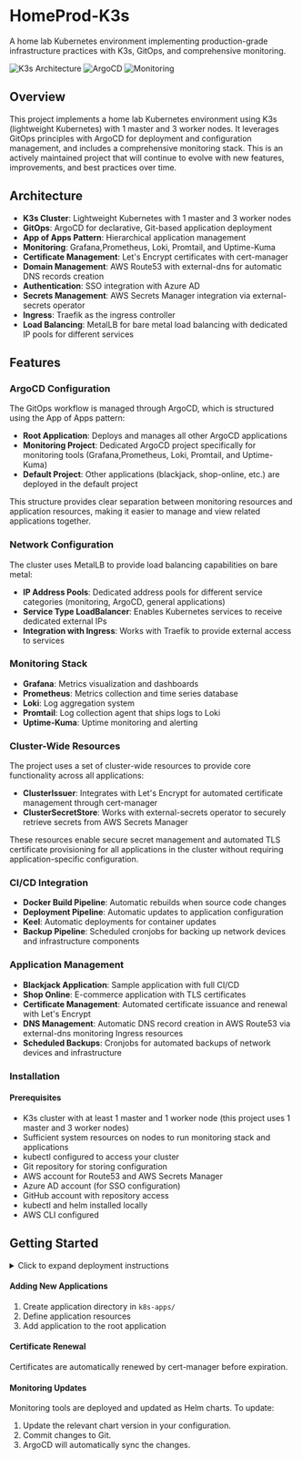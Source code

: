 # HomeProd-K3s

A home lab Kubernetes environment implementing production-grade infrastructure practices with K3s, GitOps, and comprehensive monitoring.

![K3s Architecture](https://img.shields.io/badge/Architecture-K3s-brightgreen)
![ArgoCD](https://img.shields.io/badge/GitOps-ArgoCD-blue)
![Monitoring](https://img.shields.io/badge/Observability-Prometheus%2C%20Grafana%2C%20Loki-orange)

## Overview

This project implements a home lab Kubernetes environment using K3s (lightweight Kubernetes) with 1 master and 3 worker nodes. It leverages GitOps principles with ArgoCD for deployment and configuration management, and includes a comprehensive monitoring stack.
This is an actively maintained project that will continue to evolve with new features, improvements, and best practices over time.

## Architecture

- **K3s Cluster**: Lightweight Kubernetes with 1 master and 3 worker nodes
- **GitOps**: ArgoCD for declarative, Git-based application deployment
- **App of Apps Pattern**: Hierarchical application management
- **Monitoring**: Grafana,Prometheus, Loki, Promtail, and Uptime-Kuma
- **Certificate Management**: Let's Encrypt certificates with cert-manager
- **Domain Management**: AWS Route53 with external-dns for automatic DNS records creation
- **Authentication**: SSO integration with Azure AD
- **Secrets Management**: AWS Secrets Manager integration via external-secrets operator
- **Ingress**: Traefik as the ingress controller
- **Load Balancing**: MetalLB for bare metal load balancing with dedicated IP pools for different services

## Features

### ArgoCD Configuration

The GitOps workflow is managed through ArgoCD, which is structured using the App of Apps pattern:

- **Root Application**: Deploys and manages all other ArgoCD applications
- **Monitoring Project**: Dedicated ArgoCD project specifically for monitoring tools (Grafana,Prometheus, Loki, Promtail, and Uptime-Kuma)
- **Default Project**: Other applications (blackjack, shop-online, etc.) are deployed in the default project

This structure provides clear separation between monitoring resources and application resources, making it easier to manage and view related applications together.

### Network Configuration

The cluster uses MetalLB to provide load balancing capabilities on bare metal:

- **IP Address Pools**: Dedicated address pools for different service categories (monitoring, ArgoCD, general applications)
- **Service Type LoadBalancer**: Enables Kubernetes services to receive dedicated external IPs
- **Integration with Ingress**: Works with Traefik to provide external access to services

### Monitoring Stack

- **Grafana**: Metrics visualization and dashboards
- **Prometheus**: Metrics collection and time series database
- **Loki**: Log aggregation system
- **Promtail**: Log collection agent that ships logs to Loki
- **Uptime-Kuma**: Uptime monitoring and alerting

### Cluster-Wide Resources

The project uses a set of cluster-wide resources to provide core functionality across all applications:

- **ClusterIssuer**: Integrates with Let's Encrypt for automated certificate management through cert-manager
- **ClusterSecretStore**: Works with external-secrets operator to securely retrieve secrets from AWS Secrets Manager

These resources enable secure secret management and automated TLS certificate provisioning for all applications in the cluster without requiring application-specific configuration.

### CI/CD Integration

- **Docker Build Pipeline**: Automatic rebuilds when source code changes
- **Deployment Pipeline**: Automatic updates to application configuration
- **Keel**: Automatic deployments for container updates
- **Backup Pipeline**: Scheduled cronjobs for backing up network devices and infrastructure components

### Application Management

- **Blackjack Application**: Sample application with full CI/CD
- **Shop Online**: E-commerce application with TLS certificates
- **Certificate Management**: Automated certificate issuance and renewal with Let's Encrypt
- **DNS Management**: Automatic DNS record creation in AWS Route53 via external-dns monitoring Ingress resources
- **Scheduled Backups**: Cronjobs for automated backups of network devices and infrastructure

### Installation

#### Prerequisites

- K3s cluster with at least 1 master and 1 worker node (this project uses 1 master and 3 worker nodes)
- Sufficient system resources on nodes to run monitoring stack and applications
- kubectl configured to access your cluster
- Git repository for storing configuration
- AWS account for Route53 and AWS Secrets Manager
- Azure AD account (for SSO configuration)
- GitHub account with repository access
- kubectl and helm installed locally
- AWS CLI configured

## Getting Started
<details><summary>Click to expand deployment instructions</summary>


### Infrastructure Deployment

1. Add the ArgoCD Helm repository:
   ```bash
   helm repo add argo https://argoproj.github.io/argo-helm
   helm repo update
   ```

2. Install ArgoCD:
   ```bash
   helm install prod-argocd argo/argo-cd --namespace argocd --create-namespace --version 7.7.23
   ```
    2.2 (Optional) For SSO integration and certificates, you can use a values file:
    Create a values.yaml file with your custom configuration
    Then upgrade the chart with:
    ```bash
    helm upgrade prod-argocd argo/argo-cd --namespace argocd --create-namespace --version 7.7.23 --values values.yaml
    ```

3. Get the ArgoCD admin password:
   ```bash
   kubectl -n argocd get secret argocd-initial-admin-secret -o jsonpath="{.data.password}" | base64 -d
   ```

4. Access the ArgoCD UI using port-forward:
   ```bash
   kubectl port-forward svc/prod-argocd-server -n argocd 8080:443
   ```
   Then visit: https://localhost:8080

5. Apply the repository configuration(update your repo url):
   ```bash
   kubectl apply -f repo.yml
   ```

### Application Deployment pool-alb for MetalLB
1. Apply the MetalLB pool configuration:
   ```bash
   kubectl apply -f pool-alb/pool-alb-application.yml
   ```

### Application Deployment app of apps
1. Apply the root application(app of apps pattern):
   ```bash
   kubectl apply -f app-of-apps/root-application.yaml

   The app of apps includes the following applications: chart-cert-manager, chart-external-dns, chart-external-secrets, chart-grafana, chart-keel, chart-loki, chart-metallb, chart-prometheus, chart-promtail, chart-traefik, chart-uptime-kuma

    Note: If you don't need all applications, you can modify the root-application.yml file to remove or disable specific applications before applying.

### Application Deployment cluster wide resources
   ClusterIssuer and ClusterSecretStore are required if you want to use cert-manager and external-secrets:

1. Apply the ClusterIssuer and ClusterSecretStore configuration with argocd:
   ```bash
   kubectl apply -f k8s-apps/cluster-wide-resources/Cluster-wide-application.yml
   ---

   These resources enable secure secret management and automated TLS certificate provisioning for all applications in the cluster without requiring application-specific configuration.
   AWS Credentials Requirements:

   For cert-manager: Create an IAM user with permissions to modify Route53 records for DNS validation. The access key and secret key must be stored as a Kubernetes secret referenced by the ClusterIssuer, or use a service account.

   For external-secrets: Create an IAM user with permissions to read from AWS SecretsManager. The access key and secret key must be stored as a Kubernetes secret referenced by the ClusterSecretStore, or use a service account.

   Note: Examples of how to use certificates and external secrets in your applications can be found in the folder manage-certificates-apps and manage-secrets-apps:

Certificate examples: see k8s-apps/manage-certificates-apps/
External secrets examples: see k8s-apps/blackjack and k8s-apps/shop-online

### Backup Configuration optional
   Deploy the cronjob for backing up network devices:

1. Apply the cronjob configuration:
   ```bash
   kubectl apply -f cronjob-application.yml
   ---
   The cronjob requires the following secret keys:

   BUCKET_NAME - AWS S3 bucket name for storing backups
   HOST - Hostname or IP address of the device to back up
   PORT - SSH port for connecting to the device
   USERNAME - SSH username for authentication
   PASSWORD - SSH password for authentication
   AWS_ACCESS_KEY_ID - AWS credentials for S3 access
   AWS_SECRET_ACCESS_KEY - AWS credentials for S3 access

   These secrets are transferred from external-secrets, which retrieves them from AWS Secrets Manager, provid

### Application Deployment options (shop-online and blackjack)
   Before deploying, please note:

   Both applications can be deployed with or without TLS certificates
   Blackjack application is a simple standalone app that doesn't require additional configuration but optionally can use ingress with TLS
   Shop-online requires both ConfigMaps and secrets from external-secrets


1. Apply the shop-online and blackjack applications:
   ```bash
   kubectl apply -f k8s-apps/shop-online/root-application.yml
   kubectl apply -f k8s-apps/blackjack/root-application.yml

   Note:

   To use these applications, you need to deploy the root application in ArgoCD
   The shop-online application requires the following environment variables to be transferred:

   Backend to Database connection:

   MONGO_DB_HOST - From ConfigMap
   MONGO_INITDB_ROOT_USERNAME - From external-secrets
   MONGO_INITDB_ROOT_PASSWORD - From external-secrets


   Frontend to Backend connection:

   REACT_APP_API_URL - From ConfigMap

   These applications demonstrate how to use external-secrets for secure credential management and cert-manager for TLS certificates with your ingress resources.

</details>

#### Adding New Applications

1. Create application directory in `k8s-apps/`
2. Define application resources
3. Add application to the root application

#### Certificate Renewal

Certificates are automatically renewed by cert-manager before expiration.

#### Monitoring Updates

Monitoring tools are deployed and updated as Helm charts. To update:

1. Update the relevant chart version in your configuration.
2. Commit changes to Git.
3. ArgoCD will automatically sync the changes.